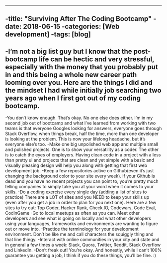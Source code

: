 ----
-title:  "Surviving After The Coding Bootcamp"
-date:   2018-06-15
-categories: [Web development]
-tags: [blog]
----
-I’m not a big list guy but I know that the post-bootcamp life can be hectic and very stressful, especially with the money that you probably put in and this being a whole new career path looming over you. Here are the things I did and the mindset I had while initially job searching two years ago when I first got out of my coding bootcamp.
-
-You don’t know enough. That’s okay. No one else does either. I’m in my second job out of bootcamp and what I’ve learned from working with two teams is that everyone Googles looking for answers, everyone goes through Stack Overflow, when things break, half the time, more than one developer is looking at the problem. This is now your lifelong headache, but it’s everyone else’s too.
-Make one big unpolished web app and multiple small and polished projects. One is to show your versatility as a coder. The other is to catch the eyes of employers. Having clean code in a project with a less than pretty ui and projects that are clean and yet simple with a basic and visually pleasing design will help you along with getting that first web development job.
-Keep a few repositories active on Github(even it’s just changing the background color to your site every week). If your Github is dead and you have no recent projects you can point to, you’re pretty much telling companies to simply take you at your word when it comes to your skills.
-Do a coding exercise every single day (adding a list of sites to practice) There are a LOT of sites and you NEED to keep your skills up (even after you get a job in order to plan for you next one). Here are a few sites to try out: Top Coder, Hacker Rank, Check.IO, Codewars, Code Eval, CodinGame
-Go to local meetups as often as you can. Meet other developers and see what is going on locally and what other developers using your languages, frameworks and environments are wanting to figure out or move into.
-Practice the terminology for your development environment. Don’t be like me and call characters the squiggly thing and that line thingy.
-Interact with online communities in your city and state and in general a few times a week: Slack, Quora, Twitter, Reddit, Stack Overflow and LinkedIn.
-Don’t freak out! You’re okay. And honestly, while I can’t 100% guarantee you getting a job, I think if you do these things, you’ll be fine. :)
